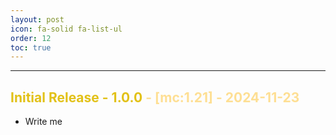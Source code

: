 ```yaml
---
layout: post
icon: fa-solid fa-list-ul
order: 12
toc: true
---
```


<style>
.yellow {
color:rgba(255, 194, 41, 0.5);
}

.yellow2 {
color:rgba(223, 187, 0, 0.91)
}
</style>

<hr>

## <span class="yellow2"> **Initial Release - 1.0.0**</span> <span class="yellow"> - [mc:1.21] - 2024-11-23</span>

- Write me


